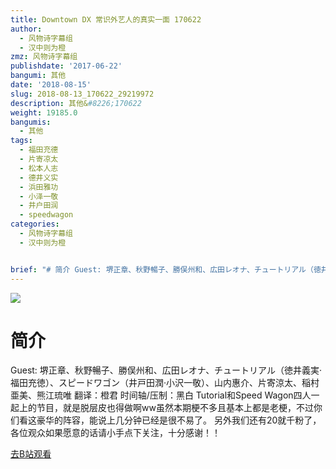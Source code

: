 ```yaml
---
title: Downtown DX 常识外艺人的真实一面 170622
author:
  - 风物诗字幕组
  - 汉中则为橙
zmz: 风物诗字幕组
publishdate: '2017-06-22'
bangumi: 其他
date: '2018-08-15'
slug: 2018-08-13_170622_29219972
description: 其他&#8226;170622
weight: 19185.0
bangumis:
  - 其他
tags:
  - 福田充德
  - 片寄凉太
  - 松本人志
  - 德井义实
  - 浜田雅功
  - 小泽一敬
  - 井户田润
  - speedwagon
categories:
  - 风物诗字幕组
  - 汉中则为橙


brief: "# 简介 Guest: 堺正章、秋野暢子、勝俣州和、広田レオナ、チュートリアル（徳井義実·福田充徳）、スピードワゴン（井戸田潤·小沢一敬）、山内惠介、片寄涼太、稲村亜美、熊江琉唯 翻译：橙君 时间轴/压制：黑白 Tutorial和Speed Wagon四人一起上的节目，就是脱层皮也得做啊ww虽然本期梗不多且基本上都是老梗，不过你们看这豪华的阵容，能说上几分钟已经是很不易了。 另外我们还有20就千粉了，各位观众如果愿意的话请小手点下关注，十分感谢！！"
---
```

![](https://i.imgur.com/4IJCyxQ.jpg)
# 简介  
Guest: 堺正章、秋野暢子、勝俣州和、広田レオナ、チュートリアル（徳井義実·福田充徳）、スピードワゴン（井戸田潤·小沢一敬）、山内惠介、片寄涼太、稲村亜美、熊江琉唯
翻译：橙君 时间轴/压制：黑白
Tutorial和Speed Wagon四人一起上的节目，就是脱层皮也得做啊ww虽然本期梗不多且基本上都是老梗，不过你们看这豪华的阵容，能说上几分钟已经是很不易了。
另外我们还有20就千粉了，各位观众如果愿意的话请小手点下关注，十分感谢！！  

[去B站观看](https://www.bilibili.com/video/av29219972/)
 
